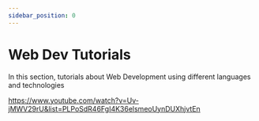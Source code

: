 ```yaml
---
sidebar_position: 0
---
```


# Web Dev Tutorials

In this section, tutorials about Web Development using different languages and technologies

https://www.youtube.com/watch?v=Uv-jMWV29rU&list=PLPoSdR46FgI4K36elsmeoUynDUXhjvtEn
